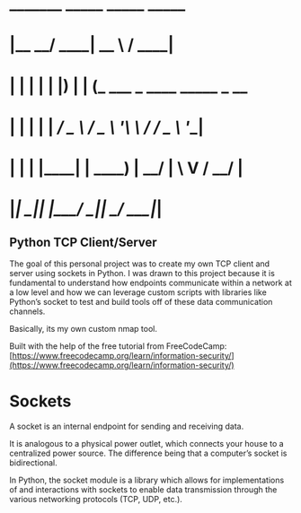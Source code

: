 #  _______ _____ _____     _____                          
# |__   __/ ____|  __ \   / ____|                         
#    | | | |    | |__) | | (___   ___ _ ____   _____ _ __ 
#    | | | |    |  ___/   \___ \ / _ \ '__\ \ / / _ \ '__|
#    | | | |____| |       ____) |  __/ |   \ V /  __/ |   
#    |_|  \_____|_|      |_____/ \___|_|    \_/ \___|_|   
                                                         
                                                         
## Python TCP Client/Server ##

The goal of this personal project was to create my own TCP client and server using sockets in Python. I was drawn to this project because it is fundamental to understand how endpoints communicate within a network at a low level and how we can leverage custom scripts with libraries like Python’s socket to test and build tools off of these data communication channels. 

Basically, its my own custom nmap tool.

Built with the help of the free tutorial from FreeCodeCamp: [https://www.freecodecamp.org/learn/information-security/](https://www.freecodecamp.org/learn/information-security/)

# Sockets

A socket is an internal endpoint for sending and receiving data.

It is analogous to a physical power outlet, which connects your house to a centralized power source. The difference being that a computer’s socket is bidirectional.

In Python, the socket module is a library which allows for implementations of and interactions with sockets to enable data transmission through the various networking protocols (TCP, UDP, etc.).